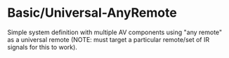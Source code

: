 # Basic/Universal-AnyRemote
Simple system definition with multiple AV components using "any remote" as a
universal remote (NOTE: must target a particular remote/set of IR signals for
this to work).